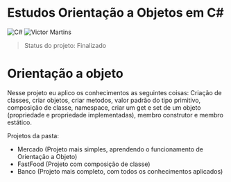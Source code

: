 # Estudos Orientação a Objetos em C#
<img src="https://img.shields.io/badge/C%23-239120?style=for-the-badge&logo=c-sharp&logoColor=white" alt="C#">
<img src="https://img.shields.io/badge/perfil%20-%23323330.svg?&style=for-the-badge&logo=perfil&logoColor=black&color=F745B5" alt="Victor Martins">

> Status do projeto: Finalizado

<h1>Orientação a objeto</h1>
Nesse projeto eu aplico os conhecimentos as seguintes coisas: Criação de classes, criar objetos, criar metodos, valor padrão do tipo primitivo, composição de classe, namespace, criar um get e set de um objeto (propriedade e propriedade implementadas), membro construtor e membro estático.


Projetos da pasta:
- Mercado (Projeto mais simples, aprendendo o funcionamento de Orientação a Objeto)
- FastFood (Projeto com composição de classe)
- Banco (Projeto mais completo, com todos os conhecimentos aplicados)
